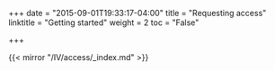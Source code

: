 +++
date = "2015-09-01T19:33:17-04:00"
title = "Requesting access"
linktitle = "Getting started"
weight = 2
toc = "False"

+++

{{< mirror "/IV/access/_index.md" >}}

